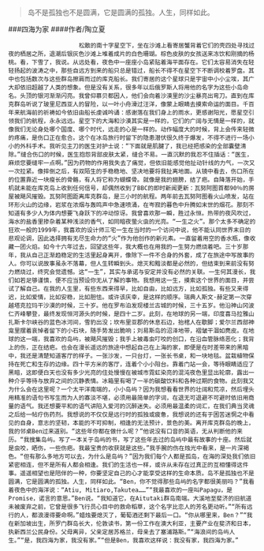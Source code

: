 > 岛不是孤独也不是圆满，它是圆满的孤独。人生，同样如此。

###四海为家
####作者/陶立夏

						松散的南十字星空下，坐在沙滩上看寄居蟹背着它们的壳四处寻找过夜的栖居之所，退潮后银灰色沙滩上堆着成片的白色珊瑚。棕色皮肤的女孩送来冻饮和刚摘的杨桃。看，下雪了，我说。从远处看，夜色中一座座小岛紧贴着海平面存在。它们太容易消失在轻轻扬起的波涛之中，那些自远方到来的船只总是错过，船长不得不在星空下不断调校着罗盘。其中也包括数次与这些群岛擦肩而过的库克船长。我们寄居的这个星球只是宇宙中小小尘埃，其广大却依旧超越了人类的想象。但是没有关系，很多年以后俄罗斯人将用他的名字为这些小岛命名。头顶的银河渐渐闪亮。我曾仰慕贝都因人，他们会向着沙漠里的沙尘暴亮出弯刀。直到在库克群岛听说了玻里尼西亚人的冒险，以一叶小舟滑过汪洋，像蒙上眼睛去摸索命运的面目。千百年来航海前的祈祷如今依旧由船长虔诚吟诵：感谢落在我们身上的雨水，更感谢阳光，愿星空引领我们的航程，永永远远。星空下的大海和沙漠其实是一样的，它们的广阔与无情是一样的，就像我们无论身处哪个国度、哪个时代，远走的心是一样的。动作幅度大的时候，背上会传来轻微的疼痛，是伤口正在愈合。这个在冰岛旅行时留下的隐患潜伏很久终于爆发，不得不进行一场小小的外科手术。我听见主刀的医生对护士说：“下面就是肌腱了，我已经把感染的全部囊壁清除。”缝合伤口的时候，医生抱怨背部皮肤太紧，缝合不易。一直沉默的我忍不住插话：“医生，麻烦您要缝牢一点啊。”因为药物的作用我失去了痛觉，但依旧能感觉他扯动针线的力气，一次又一次拉紧。像摔倒之后，有双陌生的手稳稳地、坚决地要将我扯离地面。从镜中看去，伤口所在的位置靠近一块瘦长的骨骼，有人将它称为蝴蝶骨。就像是我的翅膀，结了疤。自降落开始，手机就未能在库克岛上收到任何信号，却偶然收到了BBC的即时新闻更新：瓦努阿图首都90％的房屋被飓风摧毁。瓦努阿图距离库克群岛，是三小时的航程。两年前去瓦努阿图看火山喷发，站在环形火山的边缘，岩浆在浓烟与轰鸣声中急速喷涌，在岑寂的暮色中升腾如末世的烟花。那刻不知道有多少人为体内想要飞身跃下的冲动惊讶。我曾喜欢那一瞬，胜过永恒。热带的夜风吹过，海水的盐香里掺杂着某种浅淡的香气，如同暗夜萤火虫的光亮。“一生之火”。那个太多不确定的狂欢一般的1999年，我喜欢的设计师三宅一生在当时的一个访问中说，他不能认同世界末日的悲观论调，因此选择拥有无尽生命力的“火”作为他创作的新元素。一直留着用空的香水瓶，像收藏一团火焰。如今十六年过去，回望这些年，我大概也在用我的一生努力燃烧着吧。三十岁那年，我从自己正渐趋稳定的生活里起身离开，像除下一件不合身的外套，成了在旅途中写故事的人。你可以说故事虽永不落幕，但人生转瞬到头。熄灭和黯淡都是必然的，但结束到来前没有努力燃烧过，终究会觉遗憾。这“一生”，其实与承诺与安定并没有必然的关联。一生何其漫长，我们如若足够谨慎，便不应当预设你无从了解的事物。我想用这一生，摸索这个世界的面目，并尝试了解自己。在我的人生里，有些东西来得早，比如自由，比如远方，比如孤独。有些又来得迟，比如爱情，比如安稳，比如胆怯。或许该庆幸，是这样的顺序。瑞典人斯文·赫定第一次穿越塔克拉玛干沙漠的时候，三十岁。他在罗布泊发现楼兰古城的时候，三十五岁。他沿神山冈波仁齐峰攀登，最终发现恒河源头的时候，是四十二岁。此刻，在地球的另一端，印度喜马拉雅山扎斯卡尔峡谷的蓝色冰河间，雪豹出没；坎布里亚郡的休息石边，抬棺人在歇脚；爱尔兰西部神龛里摆着哀悼者留下的小石块，随手势发出脆响；刘易斯岛的沼泽地带，褶皱干涸如麂皮。在地球的这一端，我喜欢的岛屿，被飓风摧毁；我手上被毒虫叮咬的创口，在沿血管脉络恶化；我背上的伤，正在结疤。也会在漫长遥远的旅途中想起自己在上海的家，即便是在时差带来的黑暗中，我还是清楚知道客厅的样子。一张沙发，一只台灯，一张长书桌，和一块地毯。盆栽植物保持在死亡和生存的边缘。四十平方米的客厅，连着个小小阳台。靠着门站一会，等待眼睛适应了黑暗，这即便白天也没有多少光亮的住处慢慢在被城市霓虹染亮的混沌夜色里显出轮廓，露出一种介乎等待与放弃之间的沉静表情。冰箱里有喝了一半的碳酸饮料和各种过期的食物。此刻我又为什么会在这里呢？一个太平洋南端的，小小岛屿？因为我想看看世界的壮阔和荒凉，然后埋头用精准的语句书写生而为人的寡淡不堪，必须用最简单的字词，在退无可退避不可避时依旧用商量的语气。我还想要平和的语气讲陷入爱河的沉醉迷失。必须用最温柔的词汇，在我们典当灵魂之后给一帖疗伤药剂。我想说的不仅仅是远行时的孤独或疲惫，我想说的还有于困苦迷惘之中看见的自身，意志的坚韧，本能的不可抑制，相逢的无法预计，景色的美。离开库克群岛的晚上，我的邻桌Ben过来道别。“这些年你都在做什么呢？”他说没有口音的英语，无从判断他的来历。“我搜集岛屿。写了一本关于岛屿的书，写了这些年去过的岛屿中最有故事的十座。然后就是虫咬，晒伤，一些伤疤。我最宝贵的收获就是这些。”我手腕的伤在烛光中看来，是一片深褐色。“但有那么多地方可以去，为什么是岛屿？”因为我们每个人都是孤岛，在海的深处我们依旧紧密相连，但不是所有人都会相逢。我们的生活也一样，或许从未存在过真正的互相懂得这件事。遥遥相望也是陪伴的一种，你要坚定自己的心才能享受这样的生命本质。岛不是孤独也不是圆满，它是圆满的孤独。人生，同样如此。“Ben，你不觉得那些岛屿的名字都很美丽吗？”我看着夜色中的海洋说：“Atiu, Mitiaro,Takutea……”“我最喜欢的一座叫Papagu，是Promise，诺言的意思。”Ben说。“我知道它，在Aitutaki群岛南端。大溪地至斐济的旧航道未被废弃之前，它曾是很多飞行员心目中的救命稻草，这个名字比恋人的芳名更动听。”“所有远行的人，都浪漫得要命啊。”蜡烛要熄灭了，葡萄酒还剩下最后一口。“你从哪里来，Ben？”“我在新加坡出生，所罗门群岛长大，伦敦读书，第一份工作在澳大利亚，主要产业在斐济和日本，执新西兰公民身份。父母离异，父亲定居苏格兰，母亲去了塞浦路斯。”“海浪间的岛屿人生。”“是，我四海为家，我没有家。”“但是Ben，我喜欢这样说：我没有家，我四海为家。”			  		